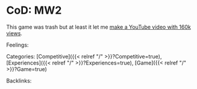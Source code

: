 # CoD: MW2

This game was trash but at least it let me [make a YouTube video with 160k views](https://www.youtube.com/watch?v=fx1vtMZCFvI&ab_channel=s1lentProtector).

Feelings:

Categories: [Competitive]({{< relref "/" >}}?Competitive=true),
[Experiences]({{< relref "/" >}}?Experiences=true),
[Game]({{< relref "/" >}}?Game=true)

Backlinks: 